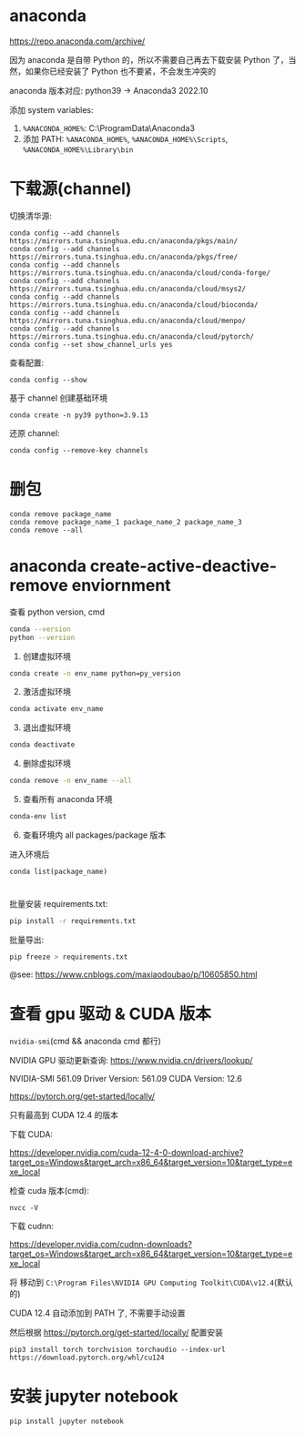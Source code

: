 # anaconda

https://repo.anaconda.com/archive/

因为 anaconda 是自带 Python 的，所以不需要自己再去下载安装 Python 了，当然，如果你已经安装了 Python 也不要紧，不会发生冲突的

anaconda 版本对应: python39 -> Anaconda3 2022.10

添加 system variables:

1. `%ANACONDA_HOME%`: C:\ProgramData\Anaconda3
2. 添加 PATH: `%ANACONDA_HOME%`, `%ANACONDA_HOME%\Scripts`, `%ANACONDA_HOME%\Library\bin`

# 下载源(channel)

切换清华源:

```
conda config --add channels https://mirrors.tuna.tsinghua.edu.cn/anaconda/pkgs/main/
conda config --add channels https://mirrors.tuna.tsinghua.edu.cn/anaconda/pkgs/free/
conda config --add channels https://mirrors.tuna.tsinghua.edu.cn/anaconda/cloud/conda-forge/
conda config --add channels https://mirrors.tuna.tsinghua.edu.cn/anaconda/cloud/msys2/
conda config --add channels https://mirrors.tuna.tsinghua.edu.cn/anaconda/cloud/bioconda/
conda config --add channels https://mirrors.tuna.tsinghua.edu.cn/anaconda/cloud/menpo/
conda config --add channels https://mirrors.tuna.tsinghua.edu.cn/anaconda/cloud/pytorch/
conda config --set show_channel_urls yes
```

查看配置:

`conda config --show`

基于 channel 创建基础环境

`conda create -n py39 python=3.9.13`

还原 channel:

`conda config --remove-key channels`

# 删包

```
conda remove package_name
conda remove package_name_1 package_name_2 package_name_3
conda remove --all
```

# anaconda create-active-deactive-remove enviornment

查看 python version, cmd

```bash
conda --version
python --version
```

1. 创建虚拟环境

```bash
conda create -n env_name python=py_version
```

2. 激活虚拟环境

```bash
conda activate env_name
```

3. 退出虚拟环境

```bash
conda deactivate
```

4. 删除虚拟环境

```bash
conda remove -n env_name --all
```

5. 查看所有 anaconda 环境

```bash
conda-env list
```

6. 查看环境内 all packages/package 版本

进入环境后

```
conda list(package_name)
```

#

批量安装 requirements.txt:

```bash
pip install -r requirements.txt
```

批量导出:

```bash
pip freeze > requirements.txt
```

@see: https://www.cnblogs.com/maxiaodoubao/p/10605850.html

# 查看 gpu 驱动 & CUDA 版本

`nvidia-smi`(cmd && anaconda cmd 都行)

NVIDIA GPU 驱动更新查询: https://www.nvidia.cn/drivers/lookup/

NVIDIA-SMI 561.09 Driver Version: 561.09 CUDA Version: 12.6

https://pytorch.org/get-started/locally/

只有最高到 CUDA 12.4 的版本

下载 CUDA:

https://developer.nvidia.com/cuda-12-4-0-download-archive?target_os=Windows&target_arch=x86_64&target_version=10&target_type=exe_local

检查 cuda 版本(cmd):

`nvcc -V`

下载 cudnn:

https://developer.nvidia.com/cudnn-downloads?target_os=Windows&target_arch=x86_64&target_version=10&target_type=exe_local

将 移动到 `C:\Program Files\NVIDIA GPU Computing Toolkit\CUDA\v12.4`(默认的)

CUDA 12.4 自动添加到 PATH 了, 不需要手动设置

然后根据 https://pytorch.org/get-started/locally/ 配置安装

```
pip3 install torch torchvision torchaudio --index-url https://download.pytorch.org/whl/cu124
```

# 安装 jupyter notebook

`pip install jupyter notebook`
